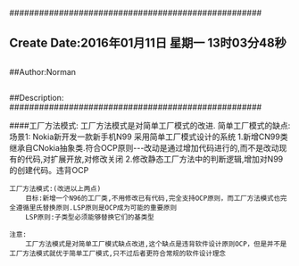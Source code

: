 ###################################################
## Create Date:2016年01月11日 星期一 13时03分48秒
##
##Author:Norman
##
##Description: 
###################################################

####工厂方法模式:
    工厂方法模式是对简单工厂模式的改进.
    简单工厂模式的缺点:
        场景1: Nokia新开发一款新手机N99 采用简单工厂模式设计的系统
            1.新增CN99类继承自CNokia抽象类.符合OCP原则---改动是通过增加代码进行的,而不是改动现有的代码,对扩展开放,对修改关闭
            2.修改静态工厂方法中的判断逻辑,增加对N99的创建代码。违背OCP
    
    工厂方法模式:(改进以上两点)
        目标:新增一个N96的工厂类,不用修改已有代码,完全支持OCP原则，而工厂方法模式也完全遵循里氏替换原则.LSP原则是OCP成为可能的重要原则
        LSP原则:子类型必须能够替换它们的基类型

    注意:
        工厂方法模式是对简单工厂模式缺点改进,这个缺点是违背软件设计原则OCP，但是并不是工厂方法模式就优于简单工厂模式,只不过后者更符合常规的软件设计理念

